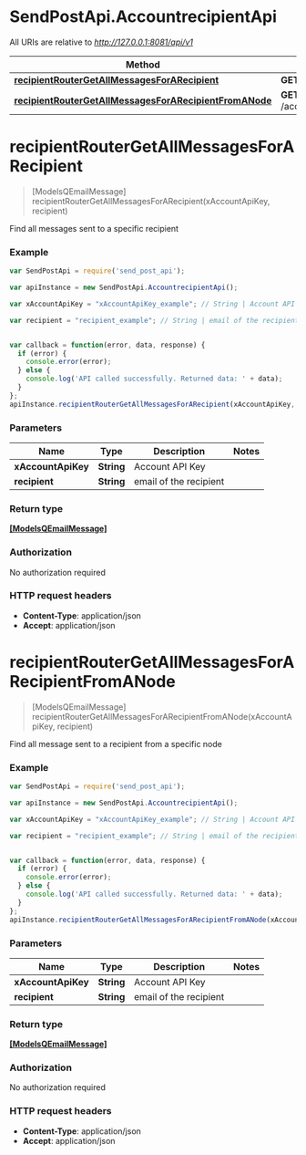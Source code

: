 # SendPostApi.AccountrecipientApi

All URIs are relative to *http://127.0.0.1:8081/api/v1*

Method | HTTP request | Description
------------- | ------------- | -------------
[**recipientRouterGetAllMessagesForARecipient**](AccountrecipientApi.md#recipientRouterGetAllMessagesForARecipient) | **GET** /account/recipient/{recipient}/messages | 
[**recipientRouterGetAllMessagesForARecipientFromANode**](AccountrecipientApi.md#recipientRouterGetAllMessagesForARecipientFromANode) | **GET** /account/recipient/node/{recipient}/messages | 


<a name="recipientRouterGetAllMessagesForARecipient"></a>
# **recipientRouterGetAllMessagesForARecipient**
> [ModelsQEmailMessage] recipientRouterGetAllMessagesForARecipient(xAccountApiKey, recipient)



Find all messages sent to a specific recipient

### Example
```javascript
var SendPostApi = require('send_post_api');

var apiInstance = new SendPostApi.AccountrecipientApi();

var xAccountApiKey = "xAccountApiKey_example"; // String | Account API Key

var recipient = "recipient_example"; // String | email of the recipient


var callback = function(error, data, response) {
  if (error) {
    console.error(error);
  } else {
    console.log('API called successfully. Returned data: ' + data);
  }
};
apiInstance.recipientRouterGetAllMessagesForARecipient(xAccountApiKey, recipient, callback);
```

### Parameters

Name | Type | Description  | Notes
------------- | ------------- | ------------- | -------------
 **xAccountApiKey** | **String**| Account API Key | 
 **recipient** | **String**| email of the recipient | 

### Return type

[**[ModelsQEmailMessage]**](ModelsQEmailMessage.md)

### Authorization

No authorization required

### HTTP request headers

 - **Content-Type**: application/json
 - **Accept**: application/json

<a name="recipientRouterGetAllMessagesForARecipientFromANode"></a>
# **recipientRouterGetAllMessagesForARecipientFromANode**
> [ModelsQEmailMessage] recipientRouterGetAllMessagesForARecipientFromANode(xAccountApiKey, recipient)



Find all message sent to a recipient from a specific node

### Example
```javascript
var SendPostApi = require('send_post_api');

var apiInstance = new SendPostApi.AccountrecipientApi();

var xAccountApiKey = "xAccountApiKey_example"; // String | Account API Key

var recipient = "recipient_example"; // String | email of the recipient


var callback = function(error, data, response) {
  if (error) {
    console.error(error);
  } else {
    console.log('API called successfully. Returned data: ' + data);
  }
};
apiInstance.recipientRouterGetAllMessagesForARecipientFromANode(xAccountApiKey, recipient, callback);
```

### Parameters

Name | Type | Description  | Notes
------------- | ------------- | ------------- | -------------
 **xAccountApiKey** | **String**| Account API Key | 
 **recipient** | **String**| email of the recipient | 

### Return type

[**[ModelsQEmailMessage]**](ModelsQEmailMessage.md)

### Authorization

No authorization required

### HTTP request headers

 - **Content-Type**: application/json
 - **Accept**: application/json

